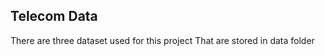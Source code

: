 <html>
  <body>
    <h2> Telecom Data</h2>
    <p>There are three dataset used for this project That are stored in data folder </p>
  </body>
</html>
